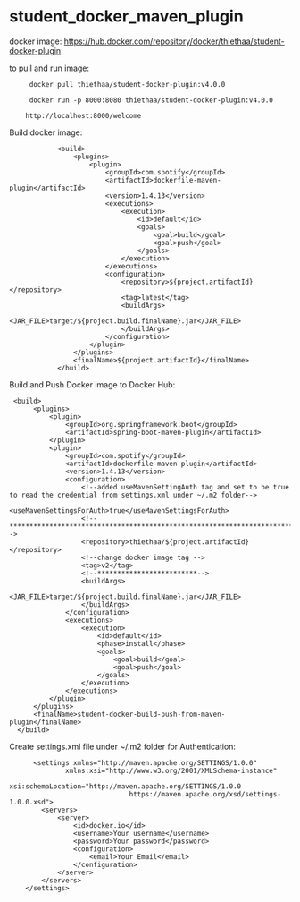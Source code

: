 # student_docker_maven_plugin

docker image: https://hub.docker.com/repository/docker/thiethaa/student-docker-plugin

to pull and run image:
         
         docker pull thiethaa/student-docker-plugin:v4.0.0
         
         docker run -p 8000:8080 thiethaa/student-docker-plugin:v4.0.0  
        
        http://localhost:8000/welcome
        

Build docker image:

                <build>
                    <plugins>
                        <plugin>
                            <groupId>com.spotify</groupId>
                            <artifactId>dockerfile-maven-plugin</artifactId>
                            <version>1.4.13</version>
                            <executions>
                                <execution>
                                    <id>default</id>
                                    <goals>
                                        <goal>build</goal>
                                        <goal>push</goal>
                                    </goals>
                                </execution>
                            </executions>
                            <configuration>
                                <repository>${project.artifactId}</repository>
                                <tag>latest</tag>
                                <buildArgs>
                                    <JAR_FILE>target/${project.build.finalName}.jar</JAR_FILE>
                                </buildArgs>
                            </configuration>
                        </plugin>
                    </plugins>
                    <finalName>${project.artifactId}</finalName>
                </build>

Build and Push Docker image to Docker Hub:

     <build>
          <plugins>
              <plugin>
                  <groupId>org.springframework.boot</groupId>
                  <artifactId>spring-boot-maven-plugin</artifactId>
              </plugin>
              <plugin>
                  <groupId>com.spotify</groupId>
                  <artifactId>dockerfile-maven-plugin</artifactId>
                  <version>1.4.13</version>
                  <configuration>
                      <!--added useMavenSettingAuth tag and set to be true to read the credential from settings.xml under ~/.m2 folder-->
                      <useMavenSettingsForAuth>true</useMavenSettingsForAuth>
                      <!-- ***********************************************************************************************************-->
                      <repository>thiethaa/${project.artifactId}</repository>
                      <!--change docker image tag -->
                      <tag>v2</tag>
                      <!--*************************-->
                      <buildArgs>
                          <JAR_FILE>target/${project.build.finalName}.jar</JAR_FILE>
                      </buildArgs>
                  </configuration>
                  <executions>
                      <execution>
                          <id>default</id>
                          <phase>install</phase>
                          <goals>
                              <goal>build</goal>
                              <goal>push</goal>
                          </goals>
                      </execution>
                  </executions>
              </plugin>
          </plugins>
          <finalName>student-docker-build-push-from-maven-plugin</finalName>
      </build>
      
      
  Create settings.xml file under ~/.m2 folder for Authentication:
  
          <settings xmlns="http://maven.apache.org/SETTINGS/1.0.0"
                  xmlns:xsi="http://www.w3.org/2001/XMLSchema-instance"
                  xsi:schemaLocation="http://maven.apache.org/SETTINGS/1.0.0
                                  https://maven.apache.org/xsd/settings-1.0.0.xsd">
            <servers>
                <server>
                    <id>docker.io</id>
                    <username>Your username</username>
                    <password>Your password</password>
                    <configuration>
                        <email>Your Email</email>
                    </configuration>
                </server>
            </servers>
        </settings>
  
